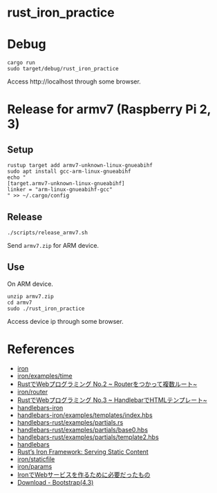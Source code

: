 # rust_iron_practice

# Debug
```
cargo run
sudo target/debug/rust_iron_practice
```

Access http://localhost through some browser.

# Release for armv7 (Raspberry Pi 2, 3)

## Setup
```
rustup target add armv7-unknown-linux-gnueabihf
sudo apt install gcc-arm-linux-gnueabihf
echo "
[target.armv7-unknown-linux-gnueabihf]
linker = "arm-linux-gnueabihf-gcc"
" >> ~/.cargo/config
```

## Release
```
./scripts/release_armv7.sh
```

Send `armv7.zip` for ARM device.

## Use
On ARM device.
```
unzip armv7.zip
cd armv7
sudo ./rust_iron_practice
```

Access device ip through some browser.

# References
- [iron](https://github.com/iron/iron)
- [iron/examples/time](https://github.com/iron/iron/blob/master/examples/time.rs)
- [RustでWebプログラミング No.2 ~ Routerをつかって複数ルート~](http://poketo7878-dev.hatenablog.com/entry/2016/09/24/112929)
- [iron/router](https://github.com/iron/router)
- [RustでWebプログラミング No.3 ~ HandlebarでHTMLテンプレート~](http://poketo7878-dev.hatenablog.com/entry/2016/09/24/185005)
- [handlebars-iron](https://github.com/sunng87/handlebars-iron)
- [handlebars-iron/examples/templates/index.hbs](https://github.com/sunng87/handlebars-iron/blob/master/examples/templates/index.hbs)
- [handlebars-rust/examples/partials.rs](https://github.com/sunng87/handlebars-rust/blob/master/examples/partials.rs)
- [handlebars-rust/examples/partials/base0.hbs](https://github.com/sunng87/handlebars-rust/blob/master/examples/partials/base0.hbs)
- [handlebars-rust/examples/partials/template2.hbs](https://github.com/sunng87/handlebars-rust/blob/master/examples/partials/template2.hbs)
- [handlebars](https://handlebarsjs.com/partials.html)
- [Rust’s Iron Framework: Serving Static Content](https://medium.com/@ericdreichert/rusts-iron-framework-serving-static-content-e996186717b7)
- [iron/staticfile](https://github.com/iron/staticfile)
- [iron/params](https://github.com/iron/params)
- [IronでWebサービスを作るために必要だったもの](https://qiita.com/nacika_ins/items/fa1a8a72d78398dc4661)
- [Download - Bootstrap(4.3)](https://getbootstrap.com/docs/4.3/getting-started/download/)
